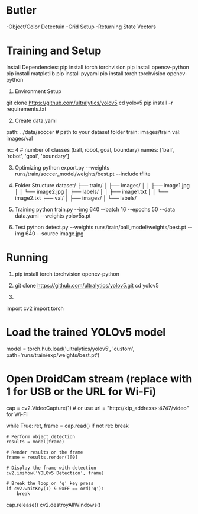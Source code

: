 # Butler
-Object/Color Detectuin
-Grid Setup
-Returning State Vectors

# Training and Setup
Install Dependencies:
pip install torch torchvision
pip install opencv-python
pip install matplotlib
pip install pyyaml
pip install torch torchvision opencv-python

1. Environment Setup

git clone https://github.com/ultralytics/yolov5
cd yolov5
pip install -r requirements.txt

2. Create data.yaml

path: ../data/soccer   # path to your dataset folder
train: images/train
val: images/val

nc: 4  # number of classes (ball, robot, goal, boundary)
names: ['ball', 'robot', 'goal', 'boundary']

3. Optimizing 
python export.py --weights runs/train/soccer_model/weights/best.pt --include tflite

4. Folder Structure
dataset/
├── train/
│   ├── images/
│   │   ├── image1.jpg
│   │   └── image2.jpg
│   ├── labels/
│   │   ├── image1.txt
│   │   └── image2.txt
├── val/
│   ├── images/
│   └── labels/

5. Training
python train.py --img 640 --batch 16 --epochs 50 --data data.yaml --weights yolov5s.pt


6. Test
python detect.py --weights runs/train/ball_model/weights/best.pt --img 640 --source image.jpg


# Running # 

1. pip install torch torchvision opencv-python

2. git clone https://github.com/ultralytics/yolov5.git
   cd yolov5

3. 

import cv2
import torch

# Load the trained YOLOv5 model
model = torch.hub.load('ultralytics/yolov5', 'custom', path='runs/train/exp/weights/best.pt')

# Open DroidCam stream (replace with 1 for USB or the URL for Wi-Fi)
cap = cv2.VideoCapture(1)  # or use url = "http://<ip_address>:4747/video" for Wi-Fi

while True:
    ret, frame = cap.read()
    if not ret:
        break

    # Perform object detection
    results = model(frame)

    # Render results on the frame
    frame = results.render()[0]

    # Display the frame with detection
    cv2.imshow('YOLOv5 Detection', frame)

    # Break the loop on 'q' key press
    if cv2.waitKey(1) & 0xFF == ord('q'):
        break

cap.release()
cv2.destroyAllWindows()
